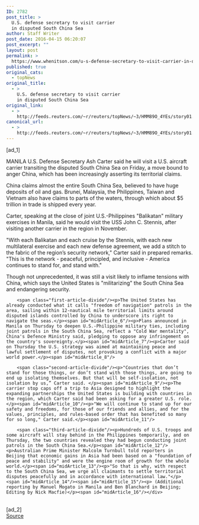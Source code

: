 ```yaml
---
ID: 2782
post_title: >
  U.S. defense secretary to visit carrier
  in disputed South China Sea
author: Staff Writer
post_date: 2016-04-15 06:20:07
post_excerpt: ""
layout: post
permalink: >
  https://www.whenitson.com/u-s-defense-secretary-to-visit-carrier-in-disputed-south-china-sea/
published: true
original_cats:
  - topNews
original_title:
  - >
    U.S. defense secretary to visit carrier
    in disputed South China Sea
original_link:
  - >
    http://feeds.reuters.com/~r/reuters/topNews/~3/HMM89O_4YEs/story01.htm
canonical_url:
  - >
    http://feeds.reuters.com/~r/reuters/topNews/~3/HMM89O_4YEs/story01.htm
---
```

 [ad_1]
<br><div id="articleText">
<span id="midArticle_start"/>

<span id="midArticle_0"/><span class="focusParagraph" readability="6"><p><span class="articleLocation">MANILA</span> U.S. Defense Secretary Ash Carter said he will visit a U.S. aircraft carrier transiting the disputed South China Sea on Friday, a move bound to anger China, which has been increasingly asserting its territorial claims.</p></span><span id="midArticle_1"/><p>China claims almost the entire South China Sea, believed to have huge deposits of oil and gas. Brunei, Malaysia, the Philippines, Taiwan and Vietnam also have claims to parts of the waters, through which about $5 trillion in trade is shipped every year.</p><span id="midArticle_2"/><p>Carter, speaking at the close of joint U.S.-Philippines "Balikatan" military exercises in Manila, said he would visit the USS John C. Stennis, after visiting another carrier in the region in November.</p><span id="midArticle_3"/><p>"With each Balikatan and each cruise by the Stennis, with each new multilateral exercise and each new defense agreement, we add a stitch to the fabric of the region’s security network," Carter said in prepared remarks. "This is the network - peaceful, principled, and inclusive - America continues to stand for, and stand with." </p><span id="midArticle_4"/><p>Though not unprecedented, it was still a visit likely to inflame tensions with China, which says the United States is "militarizing" the South China Sea and endangering security.</p><span id="midArticle_5"/>
        
        <span class="first-article-divide"/><p>The United States has already conducted what it calls "freedom of navigation" patrols in the area, sailing within 12-nautical mile territorial limits around disputed islands controlled by China to underscore its right to navigate the seas.</p><span id="midArticle_6"/><p>Plans announced in Manila on Thursday to deepen U.S.-Philippine military ties, including joint patrols in the South China Sea, reflect a "Cold War mentality", China's Defence Ministry said, pledging to oppose any infringement on the country's sovereignty.</p><span id="midArticle_7"/><p>Carter said on Thursday the U.S. strategy was aimed at maintaining peace and lawful settlement of disputes, not provoking a conflict with a major world power.</p><span id="midArticle_8"/>
        
        <span class="second-article-divide"/><p>"Countries that don’t stand for those things, or don’t stand with those things, are going to end up isolating themselves. But that will be self-isolation, not isolation by us,” Carter said. </p><span id="midArticle_9"/><p>The carrier stop caps off a trip to Asia designed to highlight the expanding partnerships the United States is building with countries in the region, which Carter said had been asking for a greater U.S. role.</p><span id="midArticle_10"/><p>"We will continue to stand up for our safety and freedoms, for those of our friends and allies, and for the values, principles, and rules-based order that has benefited so many for so long," Carter said.</p><span id="midArticle_11"/>
        
        <span class="third-article-divide"/><p>Hundreds of U.S. troops and some aircraft will stay behind in the Philippines temporarily, and on Thursday, the two countries revealed they had begun conducting joint patrols in the South China Sea.</p><span id="midArticle_12"/><p>Australian Prime Minister Malcolm Turnbull told reporters in Beijing that economic gains in Asia had been based on a "foundation of peace and stability" and were the engine room of growth for the whole world.</p><span id="midArticle_13"/><p>"So that is why, with respect to the South China Sea, we urge all claimants to settle territorial disputes peacefully and in accordance with international law."</p><span id="midArticle_14"/><span id="midArticle_15"/><p> (Additional reporting by Manuel Mogato in Manila and Ben Blanchard in Beijing; Editing by Nick Macfie)</p><span id="midArticle_16"/></div>
<br>[ad_2]
<br><a href="http://feeds.reuters.com/~r/reuters/topNews/~3/HMM89O_4YEs/story01.htm">Source </a>